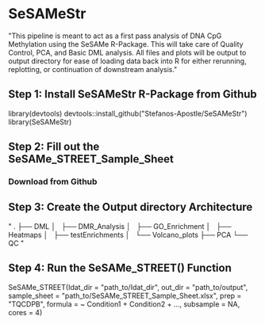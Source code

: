 # SeSAMeStr


"This pipeline is meant to act as a first pass analysis of DNA CpG Methylation using the SeSAMe R-Package.
This will take care of Quality Control, PCA, and Basic DML analysis. All files and plots will be output to 
output directory for ease of loading data back into R for either rerunning, replotting, or continuation of 
downstream analysis."

## Step 1: Install SeSAMeStr R-Package from Github

library(devtools)
devtools::install_github("Stefanos-Apostle/SeSAMeStr")
library(SeSAMeStr)


## Step 2: Fill out the SeSAMe_STREET_Sample_Sheet
### Download from Github


## Step 3: Create the Output directory Architecture
"
.
├── DML
│   ├── DMR_Analysis
│   ├── GO_Enrichment
│   ├── Heatmaps
│   ├── testEnrichments
│   └── Volcano_plots
├── PCA
└── QC
"

## Step 4: Run the SeSAMe_STREET() Function

SeSAMe_STREET(Idat_dir = "path_to/Idat_dir",
              out_dir = "path_to/output",
              sample_sheet = "path_to/SeSAMe_STREET_Sample_Sheet.xlsx",
              prep = "TQCDPB",
              formula = ~ Condition1 + Condition2 + ...,
              subsample = NA,
              cores = 4)
